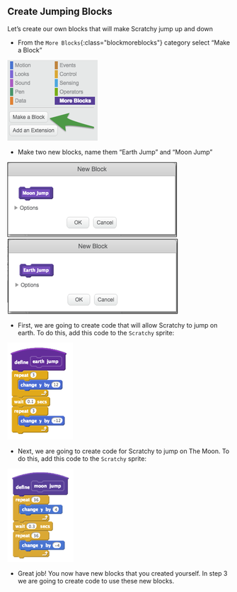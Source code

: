 ## Create Jumping Blocks

Let’s create our own blocks that will make Scratchy jump up and down



+ From the  `More Blocks`{:class="blockmoreblocks"} category select “Make a Block”

![image](images/step2-1.png)

+ Make two new blocks, name them “Earth Jump” and “Moon Jump”

![image](images/step2-2.png)
![image](images/step2-3.png)  

+ First, we are going to create code that will allow Scratchy to jump on earth. To do this, add this code to the `Scratchy` sprite:  

![image](images/step2-4.png)

+ Next, we are going to create code for Scratchy to jump on The Moon. To do this, add this code to the `Scratchy` sprite:

![image](images/step2-5.png)

+ Great job! You now have new blocks that you created yourself. In step 3 we are going to create code to use these new blocks.

